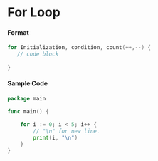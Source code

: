 # For Loop

#### Format

```go
for Initialization, condition, count(++,--) {
   // code block
   
}
```

#### Sample Code

```go
package main

func main() {

	for i := 0; i < 5; i++ {
		// "\n" for new line.
		print(i, "\n")
	}
}
```
